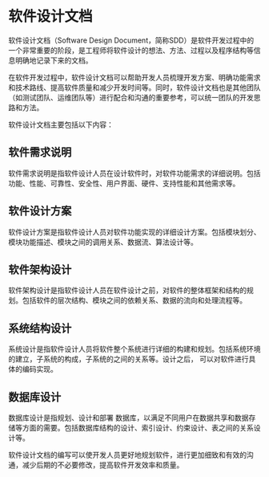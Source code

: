 # 软件设计文档
软件设计文档（Software Design Document，简称SDD）是软件开发过程中的一个非常重要的阶段，是工程师将软件设计的想法、方法、过程以及程序结构等信息明确地记录下来的文档。

在软件开发过程中，软件设计文档可以帮助开发人员梳理开发方案、明确功能需求和技术路线、提高软件质量和减少开发时间等。同时，软件设计文档也是其他团队（如测试团队、运维团队等）进行配合和沟通的重要参考，可以统一团队的开发思路和方法。

软件设计文档主要包括以下内容：

## 软件需求说明
软件需求说明是指软件设计人员在设计软件时，对软件功能需求的详细说明。包括功能、性能、可靠性、安全性、用户界面、硬件、支持性能和其他需求等。

## 软件设计方案
软件设计方案是指软件设计人员对软件功能实现的详细设计方案。包括模块划分、模块功能描述、模块之间的调用关系、数据流、算法设计等。

## 软件架构设计
软件架构设计是指软件设计人员在软件设计之前，对软件的整体框架和结构的规划。包括软件的层次结构、模块之间的依赖关系、数据的流向和处理流程等。

## 系统结构设计
系统设计是指软件设计人员将软件整个系统进行详细的构建和规划。包括系统环境的建立，子系统的构成，子系统的之间的关系等。设计之后， 可以对软件进行具体的编码实现。

## 数据库设计
数据库设计是指规划、设计和部署 数据库，以满足不同用户在数据共享和数据存储等方面的需要。包括数据库结构的设计、索引设计、约束设计、表之间的关系设计等。

软件设计文档的编写可以使开发人员更好地规划软件，进行更加细致和有效的沟通，减少后期的不必要修改，提高软件开发效率和质量。